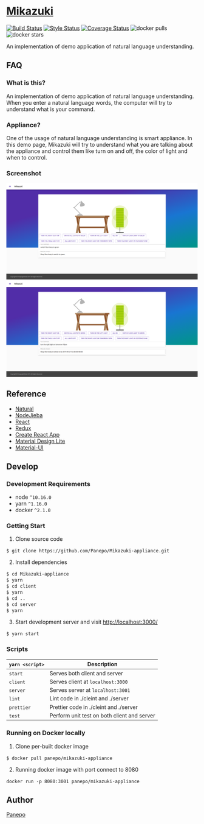 # [Mikazuki](https://github.com/Panepo/Mikazuki-appliance)

[![Build Status][travis-image]][travis-url] [![Style Status][prettier-image]][prettier-url] [![Coverage Status][codecov-image]][codecov-url] ![docker pulls][docker-pull] ![docker stars][docker-star]

[travis-image]: https://travis-ci.org/Panepo/Mikazuki-appliance.svg
[travis-url]: https://travis-ci.org/Panepo/Mikazuki-appliance.svg?branch=master
[codecov-image]: https://codecov.io/gh/Panepo/Mikazuki-appliance/branch/master/graph/badge.svg
[codecov-url]: https://codecov.io/gh/Panepo/Mikazuki-appliance
[prettier-image]: https://img.shields.io/badge/code_style-prettier-ff69b4.svg
[prettier-url]: https://github.com/prettier/prettier
[docker-pull]: https://img.shields.io/docker/pulls/panepo/mikazuki-appliance.svg
[docker-star]: https://img.shields.io/docker/stars/panepo/mikazuki-appliance.svg

An implementation of demo application of natural language understanding.

## FAQ

### What is this?

An implementation of demo application of natural language understanding. When you enter a natural language words, the computer will try to understand what is your command.

### Appliance?

One of the usage of natural language understanding is smart appliance. In this demo page, Mikazuki will try to understand what you are talking about the appliance and control them like turn on and off, the color of light and when to control.

### Screenshot

![screenshot](https://github.com/Panepo/Mikazuki-appliance/blob/master/documents/screenshot1.png)
![screenshot](https://github.com/Panepo/Mikazuki-appliance/blob/master/documents/screenshot2.png)

## Reference

* [Natural](https://github.com/NaturalNode/natural)
* [NodeJieba](https://github.com/yanyiwu/nodejieba)
* [React](https://facebook.github.io/react/)
* [Redux](http://redux.js.org/)
* [Create React App ](https://github.com/facebook/create-react-app)
* [Material Design Lite](https://getmdl.io/)
* [Material-UI](https://material-ui.com/)

## Develop

### Development Requirements
* node `^10.16.0`
* yarn `^1.16.0`
* docker `^2.1.0`

### Getting Start

1. Clone source code
```
$ git clone https://github.com/Panepo/Mikazuki-appliance.git
```
2. Install dependencies
```
$ cd Mikazuki-appliance
$ yarn
$ cd client
$ yarn
$ cd ..
$ cd server
$ yarn
```
3. Start development server and visit [http://localhost:3000/](http://localhost:3000/)
```
$ yarn start
```
### Scripts

|`yarn <script>`       |Description|
|-------------------|-----------|
|`start`            |Serves both client and server|
|`client`           |Serves client at `localhost:3000`|
|`server`           |Serves server at `localhost:3001`|
|`lint`             |Lint code in ./cleint and ./server|
|`prettier`         |Prettier code in ./cleint and ./server|
|`test`             |Perform unit test on both client and server|

### Running on Docker locally

1. Clone per-built docker image
```
$ docker pull panepo/mikazuki-appliance
```

2. Running docker image with port connect to 8080
```
docker run -p 8080:3001 panepo/mikazuki-appliance
```

## Author

[Panepo](https://github.com/Panepo)
